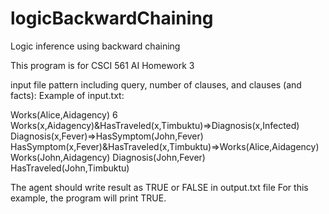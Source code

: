 logicBackwardChaining
=====================

Logic inference using backward chaining

This program is for CSCI 561 AI Homework 3

input file pattern including query, number of clauses, and clauses (and facts):
Example of input.txt:

Works(Alice,Aidagency)
6
Works(x,Aidagency)&HasTraveled(x,Timbuktu)=>Diagnosis(x,Infected)
Diagnosis(x,Fever)=>HasSymptom(John,Fever)
HasSymptom(x,Fever)&HasTraveled(x,Timbuktu)=>Works(Alice,Aidagency)
Works(John,Aidagency)
Diagnosis(John,Fever)
HasTraveled(John,Timbuktu)

The agent should write result as TRUE or FALSE in output.txt file
For this example, the program will print TRUE.
